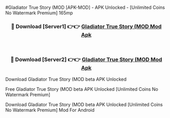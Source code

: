 #Gladiator True Story (MOD [APK-MOD] - APK Unlocked - [Unlimited Coins No Watermark Premium] 165mp



<div align="center">

<h3>🔴 Download [Server1] 👉👉 <a href="https://momento.my/?title=Gladiator_True_Story_(MOD">Gladiator True Story (MOD Mod Apk</a></h3><br>

<h3>🔴 Download [Server2] 👉👉 <a href="https://momento.my/?title=Gladiator_True_Story_(MOD">Gladiator True Story (MOD Mod Apk</a></h3>
</div>



Download Gladiator True Story (MOD beta APK Unlocked

Free Gladiator True Story (MOD beta APK Unlocked [Unlimited Coins No Watermark Premium]

Download Gladiator True Story (MOD beta APK Unlocked [Unlimited Coins No Watermark Premium] Mod For Android
